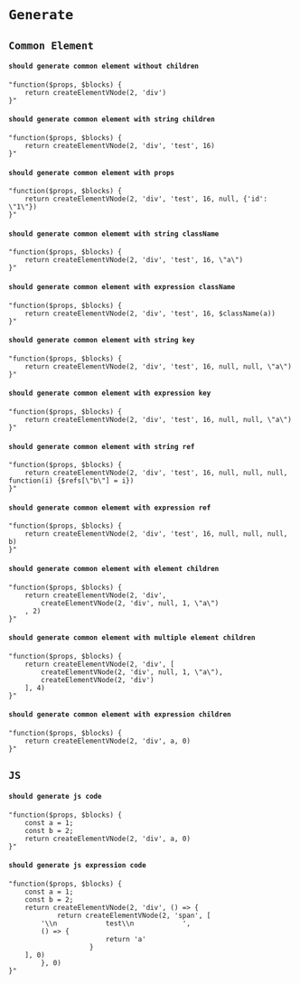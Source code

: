 # `Generate`

## `Common Element`

####   `should generate common element without children`

```
"function($props, $blocks) {
    return createElementVNode(2, 'div')
}"
```

####   `should generate common element with string children`

```
"function($props, $blocks) {
    return createElementVNode(2, 'div', 'test', 16)
}"
```

####   `should generate common element with props`

```
"function($props, $blocks) {
    return createElementVNode(2, 'div', 'test', 16, null, {'id': \"1\"})
}"
```

####   `should generate common elememt with string className`

```
"function($props, $blocks) {
    return createElementVNode(2, 'div', 'test', 16, \"a\")
}"
```

####   `should generate common element with expression className`

```
"function($props, $blocks) {
    return createElementVNode(2, 'div', 'test', 16, $className(a))
}"
```

####   `should generate common element with string key`

```
"function($props, $blocks) {
    return createElementVNode(2, 'div', 'test', 16, null, null, \"a\")
}"
```

####   `should generate common element with expression key`

```
"function($props, $blocks) {
    return createElementVNode(2, 'div', 'test', 16, null, null, \"a\")
}"
```

####   `should generate common element with string ref`

```
"function($props, $blocks) {
    return createElementVNode(2, 'div', 'test', 16, null, null, null, function(i) {$refs[\"b\"] = i})
}"
```

####   `should generate common elememt with expression ref`

```
"function($props, $blocks) {
    return createElementVNode(2, 'div', 'test', 16, null, null, null, b)
}"
```

####   `should generate common element with element children`

```
"function($props, $blocks) {
    return createElementVNode(2, 'div', 
        createElementVNode(2, 'div', null, 1, \"a\")
    , 2)
}"
```

####   `should generate common element with multiple element children`

```
"function($props, $blocks) {
    return createElementVNode(2, 'div', [
        createElementVNode(2, 'div', null, 1, \"a\"),
        createElementVNode(2, 'div')
    ], 4)
}"
```

####   `should generate common element with expression children`

```
"function($props, $blocks) {
    return createElementVNode(2, 'div', a, 0)
}"
```

## `JS`

####   `should generate js code`

```
"function($props, $blocks) {
    const a = 1;
    const b = 2;
    return createElementVNode(2, 'div', a, 0)
}"
```

####   `should generate js expression code`

```
"function($props, $blocks) {
    const a = 1;
    const b = 2;
    return createElementVNode(2, 'div', () => {
            return createElementVNode(2, 'span', [
        '\\n            test\\n            ',
        () => {
                        return 'a'
                    }
    ], 0)
        }, 0)
}"
```

